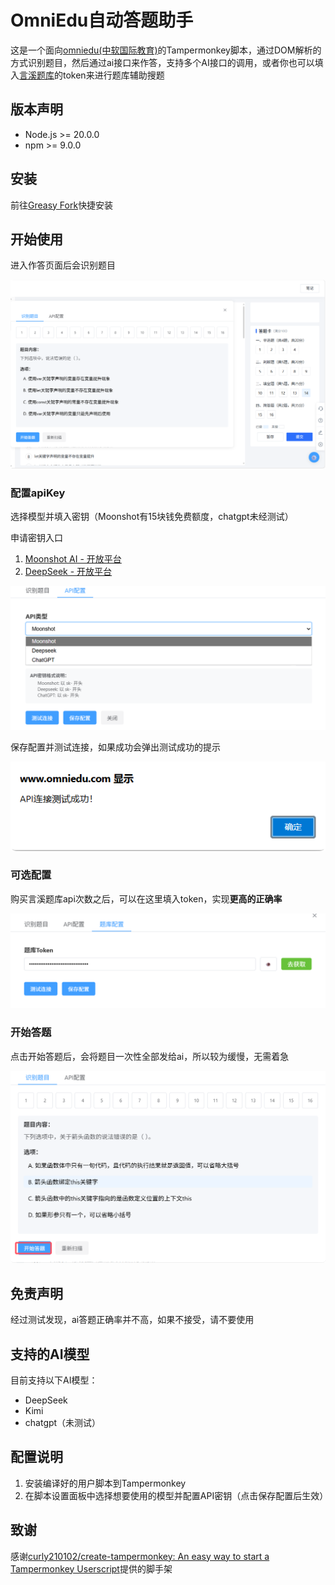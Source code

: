 # OmniEdu自动答题助手

这是一个面向[omniedu(中软国际教育)](www.omniedu.com)的Tampermonkey脚本，通过DOM解析的方式识别题目，然后通过ai接口来作答，支持多个AI接口的调用，或者你也可以填入[言溪题库](https://tk.enncy.cn/)的token来进行题库辅助搜题



## 版本声明

- Node.js >= 20.0.0
- npm >= 9.0.0



## 安装

前往[Greasy Fork](https://greasyfork.org/zh-CN/scripts/542968-omniedu自动答题助手)快捷安装



## 开始使用

进入作答页面后会识别题目

![QQ_1752552103009](README.assets/QQ_1752552103009.png)



### 配置apiKey

选择模型并填入密钥（Moonshot有15块钱免费额度，chatgpt未经测试）

申请密钥入口

1. [Moonshot AI - 开放平台](https://platform.moonshot.cn/docs/introduction#文本生成模型)
2. [DeepSeek - 开放平台](https://platform.deepseek.com/)

![QQ_1752629140744](README.assets/QQ_1752629140744.png)

保存配置并测试连接，如果成功会弹出测试成功的提示

![QQ_1752552405810](README.assets/QQ_1752552405810.png)



### 可选配置

购买言溪题库api次数之后，可以在这里填入token，实现**更高的正确率**


![QQ_1753438190814](README.assets/QQ_1753438190814.png)



### 开始答题

点击开始答题后，会将题目一次性全部发给ai，所以较为缓慢，无需着急

![QQ_1752552471158](README.assets/QQ_1752552471158.png)



## 免责声明

经过测试发现，ai答题正确率并不高，如果不接受，请不要使用



## 支持的AI模型

目前支持以下AI模型：

- DeepSeek
- Kimi
- chatgpt（未测试）



## 配置说明

1. 安装编译好的用户脚本到Tampermonkey
2. 在脚本设置面板中选择想要使用的模型并配置API密钥（点击保存配置后生效）



## 致谢

感谢[curly210102/create-tampermonkey: An easy way to start a Tampermonkey Userscript](https://github.com/curly210102/create-tampermonkey)提供的脚手架
